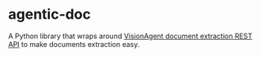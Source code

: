 # agentic-doc

A Python library that wraps around [VisionAgent document extraction REST API](https://va.landing.ai/demo/doc-extraction) to make documents extraction easy.

